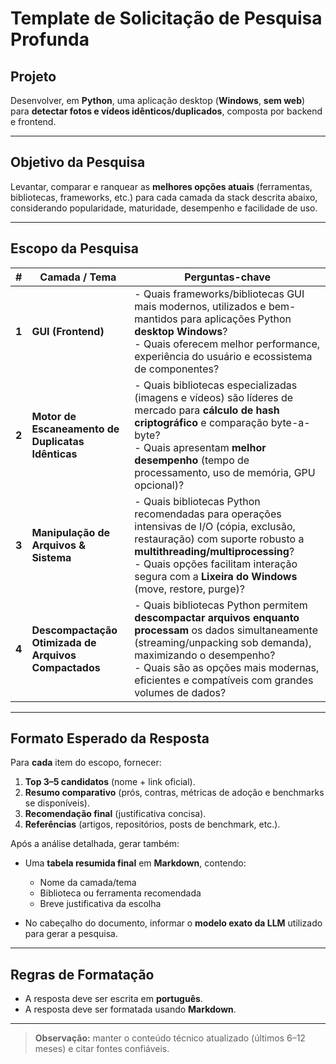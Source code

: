 # Template de Solicitação de Pesquisa Profunda

## Projeto  
Desenvolver, em **Python**, uma aplicação desktop (**Windows**, **sem web**) para **detectar fotos e vídeos idênticos/duplicados**, composta por backend e frontend.

---

## Objetivo da Pesquisa  
Levantar, comparar e ranquear as **melhores opções atuais** (ferramentas, bibliotecas, frameworks, etc.) para cada camada da stack descrita abaixo, considerando popularidade, maturidade, desempenho e facilidade de uso.

---

## Escopo da Pesquisa

| # | Camada / Tema | Perguntas-chave |
|---|---------------|-----------------|
| **1** | **GUI (Frontend)** | - Quais frameworks/bibliotecas GUI mais modernos, utilizados e bem-mantidos para aplicações Python **desktop Windows**?<br>- Quais oferecem melhor performance, experiência do usuário e ecossistema de componentes? |
| **2** | **Motor de Escaneamento de Duplicatas Idênticas** | - Quais bibliotecas especializadas (imagens e vídeos) são líderes de mercado para **cálculo de hash criptográfico** e comparação byte-a-byte?<br>- Quais apresentam **melhor desempenho** (tempo de processamento, uso de memória, GPU opcional)? |
| **3** | **Manipulação de Arquivos & Sistema** | - Quais bibliotecas Python recomendadas para operações intensivas de I/O (cópia, exclusão, restauração) com suporte robusto a **multithreading/multiprocessing**?<br>- Quais opções facilitam interação segura com a **Lixeira do Windows** (move, restore, purge)? |
| **4** | **Descompactação Otimizada de Arquivos Compactados** | - Quais bibliotecas Python permitem **descompactar arquivos enquanto processam** os dados simultaneamente (streaming/unpacking sob demanda), maximizando o desempenho?<br>- Quais são as opções mais modernas, eficientes e compatíveis com grandes volumes de dados? |

---

## Formato Esperado da Resposta

Para **cada** item do escopo, fornecer:

1. **Top 3–5 candidatos** (nome + link oficial).  
2. **Resumo comparativo** (prós, contras, métricas de adoção e benchmarks se disponíveis).  
3. **Recomendação final** (justificativa concisa).  
4. **Referências** (artigos, repositórios, posts de benchmark, etc.).

Após a análise detalhada, gerar também:

- Uma **tabela resumida final** em **Markdown**, contendo:
  - Nome da camada/tema
  - Biblioteca ou ferramenta recomendada
  - Breve justificativa da escolha

- No cabeçalho do documento, informar o **modelo exato da LLM** utilizado para gerar a pesquisa.

---

## Regras de Formatação

- A resposta deve ser escrita em **português**.
- A resposta deve ser formatada usando **Markdown**.

---

> **Observação:** manter o conteúdo técnico atualizado (últimos 6–12 meses) e citar fontes confiáveis.
